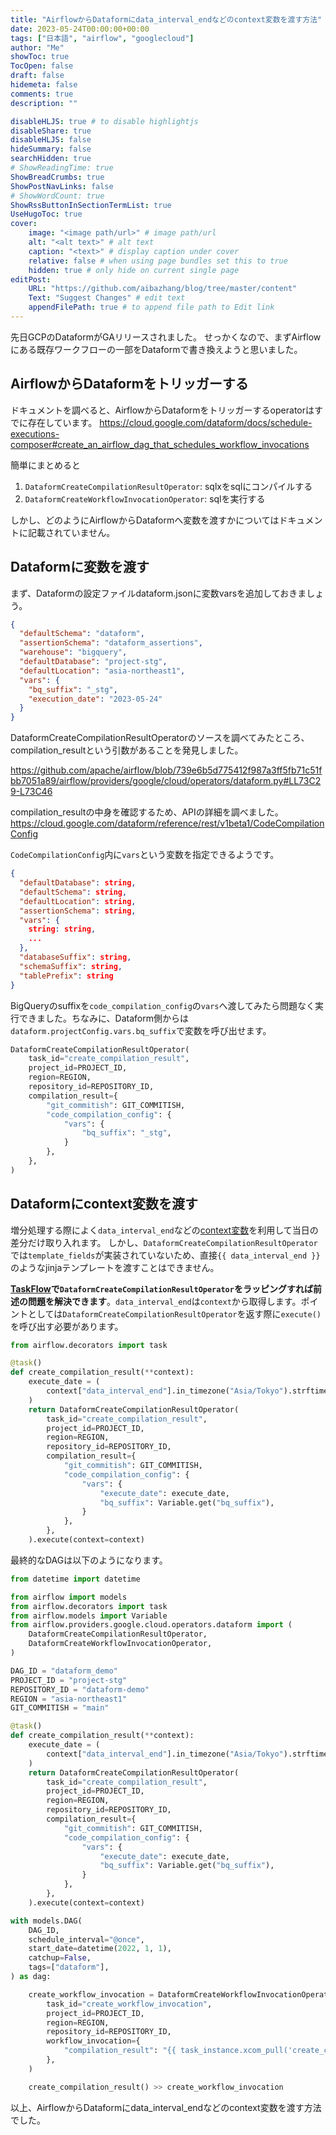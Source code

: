 ```yaml
---
title: "AirflowからDataformにdata_interval_endなどのcontext変数を渡す方法"
date: 2023-05-24T00:00:00+00:00
tags: ["日本語", "airflow", "googlecloud"]
author: "Me"
showToc: true
TocOpen: false
draft: false
hidemeta: false
comments: true
description: ""

disableHLJS: true # to disable highlightjs
disableShare: true
disableHLJS: false
hideSummary: false
searchHidden: true
# ShowReadingTime: true
ShowBreadCrumbs: true
ShowPostNavLinks: false
# ShowWordCount: true
ShowRssButtonInSectionTermList: true
UseHugoToc: true
cover:
    image: "<image path/url>" # image path/url
    alt: "<alt text>" # alt text
    caption: "<text>" # display caption under cover
    relative: false # when using page bundles set this to true
    hidden: true # only hide on current single page
editPost:
    URL: "https://github.com/aibazhang/blog/tree/master/content"
    Text: "Suggest Changes" # edit text
    appendFilePath: true # to append file path to Edit link
---
```



先日GCPのDataformがGAリリースされました。
せっかくなので、まずAirflowにある既存ワークフローの一部をDataformで書き換えようと思いました。

## AirflowからDataformをトリッガーする

ドキュメントを調べると、AirflowからDataformをトリッガーするoperatorはすでに存在しています。
https://cloud.google.com/dataform/docs/schedule-executions-composer#create_an_airflow_dag_that_schedules_workflow_invocations

簡単にまとめると
1. `DataformCreateCompilationResultOperator`: sqlxをsqlにコンパイルする
2. `DataformCreateWorkflowInvocationOperator`: sqlを実行する

しかし、どのようにAirflowからDataformへ変数を渡すかについてはドキュメントに記載されていません。

## Dataformに変数を渡す

まず、Dataformの設定ファイルdataform.jsonに変数varsを追加しておきましょう。
```json
{
  "defaultSchema": "dataform",
  "assertionSchema": "dataform_assertions",
  "warehouse": "bigquery",
  "defaultDatabase": "project-stg",
  "defaultLocation": "asia-northeast1",
  "vars": {
    "bq_suffix": "_stg",
    "execution_date": "2023-05-24"
  }
}
```

DataformCreateCompilationResultOperatorのソースを調べてみたところ、compilation_resultという引数があることを発見しました。

https://github.com/apache/airflow/blob/739e6b5d775412f987a3ff5fb71c51fbb7051a89/airflow/providers/google/cloud/operators/dataform.py#LL73C29-L73C46

compilation_resultの中身を確認するため、APIの詳細を調べました。
https://cloud.google.com/dataform/reference/rest/v1beta1/CodeCompilationConfig

`CodeCompilationConfig`内に`vars`という変数を指定できるようです。

```json
{
  "defaultDatabase": string,
  "defaultSchema": string,
  "defaultLocation": string,
  "assertionSchema": string,
  "vars": {
    string: string,
    ...
  },
  "databaseSuffix": string,
  "schemaSuffix": string,
  "tablePrefix": string
}
```

BigQueryのsuffixを`code_compilation_config`の`vars`へ渡してみたら問題なく実行できました。ちなみに、Dataform側からは`dataform.projectConfig.vars.bq_suffix`で変数を呼び出せます。

```python
DataformCreateCompilationResultOperator(
    task_id="create_compilation_result",
    project_id=PROJECT_ID,
    region=REGION,
    repository_id=REPOSITORY_ID,
    compilation_result={
        "git_commitish": GIT_COMMITISH,
        "code_compilation_config": {
            "vars": {
                "bq_suffix": "_stg",
            }
        },
    },
)
```

## Dataformにcontext変数を渡す

増分処理する際によく`data_interval_end`などの[context変数](https://airflow.apache.org/docs/apache-airflow/stable/templates-ref.html#variables)を利用して当日の差分だけ取り入れます。
しかし、`DataformCreateCompilationResultOperator`では`template_fields`が実装されていないため、直接`{{ data_interval_end }}`のようなjinjaテンプレートを渡すことはできません。


**[TaskFlow](https://airflow.apache.org/docs/apache-airflow/stable/tutorial/taskflow.html)で`DataformCreateCompilationResultOperator`をラッピングすれば前述の問題を解決できます**。`data_interval_end`は`context`から取得します。ポイントとしては`DataformCreateCompilationResultOperator`を返す際に`execute()`を呼び出す必要があります。

```python
from airflow.decorators import task

@task()
def create_compilation_result(**context):
    execute_date = (
        context["data_interval_end"].in_timezone("Asia/Tokyo").strftime("%Y-%m-%d")
    )
    return DataformCreateCompilationResultOperator(
        task_id="create_compilation_result",
        project_id=PROJECT_ID,
        region=REGION,
        repository_id=REPOSITORY_ID,
        compilation_result={
            "git_commitish": GIT_COMMITISH,
            "code_compilation_config": {
                "vars": {
                    "execute_date": execute_date,
                    "bq_suffix": Variable.get("bq_suffix"),
                }
            },
        },
    ).execute(context=context)
```

最終的なDAGは以下のようになります。

```python 
from datetime import datetime

from airflow import models
from airflow.decorators import task
from airflow.models import Variable
from airflow.providers.google.cloud.operators.dataform import (
    DataformCreateCompilationResultOperator,
    DataformCreateWorkflowInvocationOperator,
)

DAG_ID = "dataform_demo"
PROJECT_ID = "project-stg"
REPOSITORY_ID = "dataform-demo"
REGION = "asia-northeast1"
GIT_COMMITISH = "main"

@task()
def create_compilation_result(**context):
    execute_date = (
        context["data_interval_end"].in_timezone("Asia/Tokyo").strftime("%Y-%m-%d")
    )
    return DataformCreateCompilationResultOperator(
        task_id="create_compilation_result",
        project_id=PROJECT_ID,
        region=REGION,
        repository_id=REPOSITORY_ID,
        compilation_result={
            "git_commitish": GIT_COMMITISH,
            "code_compilation_config": {
                "vars": {
                    "execute_date": execute_date,
                    "bq_suffix": Variable.get("bq_suffix"),
                }
            },
        },
    ).execute(context=context)

with models.DAG(
    DAG_ID,
    schedule_interval="@once",
    start_date=datetime(2022, 1, 1),
    catchup=False,
    tags=["dataform"],
) as dag:

    create_workflow_invocation = DataformCreateWorkflowInvocationOperator(
        task_id="create_workflow_invocation",
        project_id=PROJECT_ID,
        region=REGION,
        repository_id=REPOSITORY_ID,
        workflow_invocation={
            "compilation_result": "{{ task_instance.xcom_pull('create_compilation_result')['name'] }}"
        },
    )

    create_compilation_result() >> create_workflow_invocation
```

以上、AirflowからDataformにdata_interval_endなどのcontext変数を渡す方法でした。